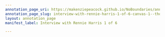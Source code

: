 ```yaml
---
annotation_page_uri: https://makenziepeacock.github.io/NoBoundaries/annotations/interview-with-rennie-harris-1-of-6-canvas-1--though.json
annotation_page_slug: interview-with-rennie-harris-1-of-6-canvas-1--though
layout: annotation_page
manifest_label: Interview with Rennie Harris 1 of 6

---
```

